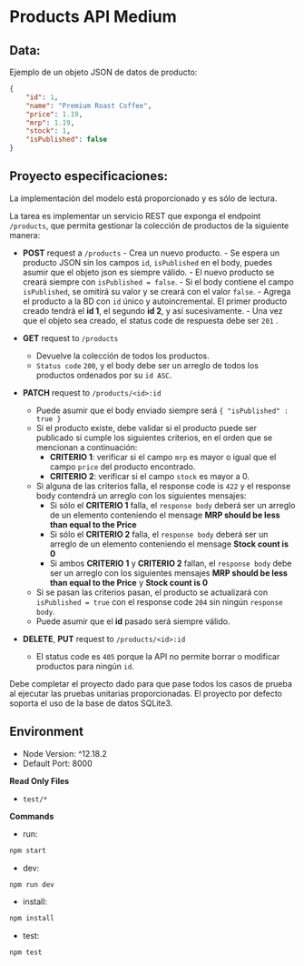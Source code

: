 # Products API Medium

## Data:

Ejemplo de un objeto JSON de datos de producto:

```json
{
	"id": 1,
	"name": "Premium Roast Coffee",
	"price": 1.19,
	"mrp": 1.19,
	"stock": 1,
	"isPublished": false
}
```

## Proyecto especificaciones:

La implementación del modelo está proporcionado y es sólo de lectura.

La tarea es implementar un servicio REST que exponga el endpoint `/products`, que permita gestionar la colección de productos de la siguiente manera:

-   **POST** request a `/products` - Crea un nuevo producto. - Se espera un producto JSON sin los campos `id`, `isPublished` en el body, puedes asumir que el objeto json es siempre válido. - El nuevo producto se creará siempre con `isPublished = false`. - Si el body contiene el campo `isPublished`, se omitirá su valor y se creará con el valor `false`. - Agrega el producto a la BD con `id` único y autoincremental. El primer producto creado tendrá el **id 1**, el segundo **id 2**, y así sucesivamente. - Una vez que el objeto sea creado, el status code de respuesta debe ser `201`
    .
-   **GET** request to `/products`

    -   Devuelve la colección de todos los productos.
    -   `Status code` `200`, y el body debe ser un arreglo de todos los productos ordenados por su `id ASC`.

-   **PATCH** request to `/products/<id>:id`

    -   Puede asumir que el body enviado siempre será `{ "isPublished" : true }`
    -   Si el producto existe, debe validar si el producto puede ser publicado si cumple los siguientes criterios, en el orden que se mencionan a continuación:
        -   **CRITERIO 1**: verificar si el campo `mrp` es mayor o igual que el campo `price` del producto encontrado.
        -   **CRITERIO 2**: verificar si el campo `stock` es mayor a 0.
    -   Si alguna de las criterios falla, el response code is `422` y el response body contendrá un arreglo con los siguientes mensajes:
        -   Si sólo el **CRITERIO 1** falla, el `response body` deberá ser un arreglo de un elemento conteniendo el mensage **MRP should be less than equal to the Price**
        -   Si sólo el **CRITERIO 2** falla, el `response body` deberá ser un arreglo de un elemento conteniendo el mensage **Stock count is 0**
        -   Si ambos **CRITERIO 1** y **CRITERIO 2** fallan, el `response body` debe ser un arreglo con los siguientes mensajes **MRP should be less than equal to the Price** y **Stock count is 0**
    -   Si se pasan las criterios pasan, el producto se actualizará con `isPublished = true` con el response code `204` sin ningún `response body`.
    -   Puede asumir que el **id** pasado será siempre válido.

-   **DELETE**, **PUT** request to `/products/<id>:id`
    -   El status code es `405` porque la API no permite borrar o modificar productos para ningún `id`.

Debe completar el proyecto dado para que pase todos los casos de prueba al ejecutar las pruebas unitarias proporcionadas. El proyecto por defecto soporta el uso de la base de datos SQLite3.

## Environment

-   Node Version: ^12.18.2
-   Default Port: 8000

**Read Only Files**

-   `test/*`

**Commands**

-   run:
```bash
npm start
```

-   dev:
```bash
npm run dev
```

-   install:
```bash
npm install
```

-   test:
```bash
npm test
```
